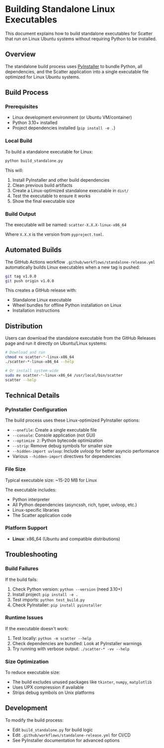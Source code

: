 # Building Standalone Linux Executables

This document explains how to build standalone executables for Scatter that run on Linux Ubuntu systems without requiring Python to be installed.

## Overview

The standalone build process uses [PyInstaller](https://pyinstaller.org/) to bundle Python, all dependencies, and the Scatter application into a single executable file optimized for Linux Ubuntu systems.

## Build Process

### Prerequisites

- Linux development environment (or Ubuntu VM/container)
- Python 3.10+ installed
- Project dependencies installed (`pip install -e .`)

### Local Build

To build a standalone executable for Linux:

```bash
python build_standalone.py
```

This will:
1. Install PyInstaller and other build dependencies
2. Clean previous build artifacts  
3. Create a Linux-optimized standalone executable in `dist/`
4. Test the executable to ensure it works
5. Show the final executable size

### Build Output

The executable will be named: `scatter-X.X.X-linux-x86_64`

Where `X.X.X` is the version from `pyproject.toml`.

## Automated Builds

The GitHub Actions workflow `.github/workflows/standalone-release.yml` automatically builds Linux executables when a new tag is pushed:

```bash
git tag v1.0.0
git push origin v1.0.0
```

This creates a GitHub release with:
- Standalone Linux executable
- Wheel bundles for offline Python installation on Linux
- Installation instructions

## Distribution

Users can download the standalone executable from the GitHub Releases page and run it directly on Ubuntu/Linux systems:

```bash
# Download and run
chmod +x scatter-*-linux-x86_64
./scatter-*-linux-x86_64 --help

# Or install system-wide
sudo mv scatter-*-linux-x86_64 /usr/local/bin/scatter
scatter --help
```

## Technical Details

### PyInstaller Configuration

The build process uses these Linux-optimized PyInstaller options:
- `--onefile`: Create a single executable file
- `--console`: Console application (not GUI)
- `--optimize 2`: Python bytecode optimization
- `--strip`: Remove debug symbols for smaller size
- `--hidden-import uvloop`: Include uvloop for better asyncio performance
- Various `--hidden-import` directives for dependencies

### File Size

Typical executable size: ~15-20 MB for Linux

The executable includes:
- Python interpreter
- All Python dependencies (asyncssh, rich, typer, uvloop, etc.)
- Linux-specific libraries
- The Scatter application code

### Platform Support

- **Linux**: x86_64 (Ubuntu and compatible distributions)

## Troubleshooting

### Build Failures

If the build fails:

1. Check Python version: `python --version` (need 3.10+)
2. Install project: `pip install -e .`
3. Test imports: `python test_build.py`
4. Check PyInstaller: `pip install pyinstaller`

### Runtime Issues

If the executable doesn't work:

1. Test locally: `python -m scatter --help`
2. Check dependencies are bundled: Look at PyInstaller warnings
3. Try running with verbose output: `./scatter-* -vv --help`

### Size Optimization

To reduce executable size:
- The build excludes unused packages like `tkinter`, `numpy`, `matplotlib`
- Uses UPX compression if available
- Strips debug symbols on Unix platforms

## Development

To modify the build process:
- Edit `build_standalone.py` for build logic
- Edit `.github/workflows/standalone-release.yml` for CI/CD
- See PyInstaller documentation for advanced options
